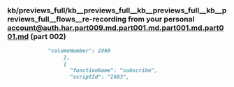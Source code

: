 ### kb/previews_full/kb__previews_full__kb__previews_full__kb__previews_full__flows__re-recording from your personal account@auth.har.part009.md.part001.md.part001.md.part001.md (part 002)

```md
             "columnNumber": 2869
                  },
                  {
                    "functionName": "subscribe",
                    "scriptId": "2603",
  
```

```

